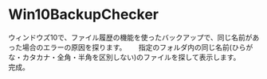 # Win10BackupChecker
ウィンドウズ10で、ファイル履歴の機能を使ったバックアップで、同じ名前があった場合のエラーの原因を探ります。　　
指定のフォルダ内の同じ名前(ひらがな・カタカナ・全角・半角を区別しない)のファイルを探して表示します。　　
完成。
